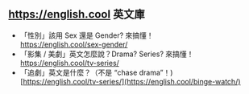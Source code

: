 ## https://english.cool 英文庫

- 「性別」該用 Sex 還是 Gender? 來搞懂！
  <br>https://english.cool/sex-gender/
- 「影集 / 美劇」英文怎麼說？Drama? Series? 來搞懂！
  <br>https://english.cool/tv-series/
- 「追劇」英文是什麼？（不是 “chase drama”！)
  <br>[https://english.cool/tv-series/](https://english.cool/binge-watch/)
